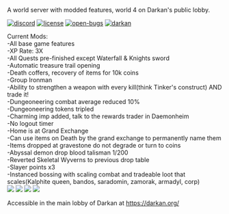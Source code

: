 A world server with modded features, world 4 on Darkan's public lobby.

[![discord][discord-badge]][discord-link] [![license][license-badge]][gnu-gpl-link] [![open-bugs][bug-badge]][bug-link] [![darkan](https://snapcraft.io/darkan/badge.svg)](https://snapcraft.io/darkan)

[discord-link]: https://discord.gg/Z32ggEB
[discord-badge]: https://img.shields.io/discord/118102728026095623?label=discord&logo=discord

[gnu-gpl-link]: https://www.gnu.org/licenses/gpl-3.0.en.html
[license-badge]: https://img.shields.io/badge/license-GPLv3-blue.svg

[bug-link]: https://github.com/titandino/darkan-world-server/issues
[bug-badge]: https://img.shields.io/github/issues-raw/titandino/darkan-world-server/bug?label=open%20bugs

Current Mods:<br>
-All base game features<br>
-XP Rate: 3X<br>
-All Quests pre-finished except Waterfall & Knights sword<br>
-Automatic treasure trail opening<br>
-Death coffers, recovery of items for 10k coins<br>
-Group Ironman<br>
-Ability to strengthen a weapon with every kill(think Tinker's construct) AND trade it!<br>
-Dungeoneering combat average reduced 10%<br>
-Dungeoneering tokens tripled<br>
-Charming imp added, talk to the rewards trader in Daemonheim<br>
-No logout timer<br>
-Home is at Grand Exchange<br>
-Can use items on Death by the grand exchange to permanently name them<br>
-Items dropped at gravestone do not degrade or turn to coins<br>
-Abyssal demon drop blood talisman 1/200<br>
-Reverted Skeletal Wyverns to previous drop table<br>
-Slayer points x3<br>
-Instanced bossing with scaling combat and tradeable loot that scales(Kalphite queen, bandos, saradomin, zamorak, armadyl, corp)<br>
<img src="https://i.imgur.com/4QbqZfD.png">
<img src="https://i.imgur.com/E1exlcR.png">
<img src="https://i.imgur.com/M6hbeaK.png">
<img src="https://i.imgur.com/tKFZ95w.png">

Accessible in the main lobby of Darkan at https://darkan.org/
